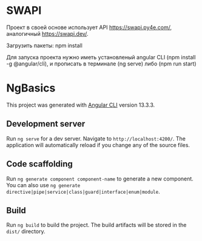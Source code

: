 # SWAPI
Проект в своей основе использует API https://swapi.py4e.com/, аналогичный https://swapi.dev/.

Загрузить пакеты: npm install

Для запуска проекта нужно иметь установленый angular CLI (npm install -g @angular/cli), и прописать в терминале (ng serve) либо (npm run start)
# NgBasics

This project was generated with [Angular CLI](https://github.com/angular/angular-cli) version 13.3.3.

## Development server

Run `ng serve` for a dev server. Navigate to `http://localhost:4200/`. The application will automatically reload if you change any of the source files.

## Code scaffolding

Run `ng generate component component-name` to generate a new component. You can also use `ng generate directive|pipe|service|class|guard|interface|enum|module`.

## Build

Run `ng build` to build the project. The build artifacts will be stored in the `dist/` directory.
